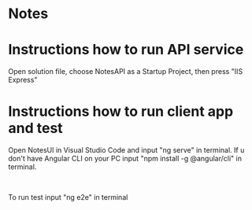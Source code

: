 # Notes
 <h1>Instructions how to run API service</h1>
 <p>Open solution file, choose NotesAPI as a Startup Project, then press "IIS Express"</p>
 <h1>Instructions how to run client app and test </h1>
 <p>Open NotesUI in Visual Studio Code and input "ng serve" in terminal. If u don't have Angular CLI on your PC input "npm install -g @angular/cli" in terminal.</p></br>
 <p>To run test input "ng e2e" in terminal</p>
  
